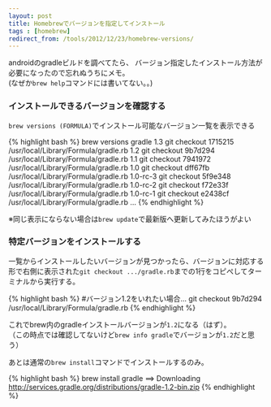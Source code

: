 ```yaml
---
layout: post
title: Homebrewでバージョンを指定してインストール
tags : [homebrew]
redirect_from: /tools/2012/12/23/homebrew-versions/
---
```


androidのgradleビルドを調べてたら、
バージョン指定したインストール方法が必要になったので忘れぬうちにメモ。  
(なぜか`brew help`コマンドには書いてない。。)

### インストールできるバージョンを確認する

`brew versions (FORMULA)`でインストール可能なバージョン一覧を表示できる

{% highlight bash %}
brew versions gradle
1.3      git checkout 1715215 /usr/local/Library/Formula/gradle.rb
1.2      git checkout 9b7d294 /usr/local/Library/Formula/gradle.rb
1.1      git checkout 7941972 /usr/local/Library/Formula/gradle.rb
1.0      git checkout dff67fb /usr/local/Library/Formula/gradle.rb
1.0-rc-3 git checkout 5f9e348 /usr/local/Library/Formula/gradle.rb
1.0-rc-2 git checkout f72e33f /usr/local/Library/Formula/gradle.rb
1.0-rc-1 git checkout e2438cf /usr/local/Library/Formula/gradle.rb
...
{% endhighlight %}

※同じ表示にならない場合は`brew update`で最新版へ更新してみたほうがよい

### 特定バージョンをインストールする

一覧からインストールしたいバージョンが見つかったら、バージョンに対応する形で右側に表示された`git checkout .../gradle.rb`までの1行をコピぺしてターミナルから実行する。

{% highlight bash %}
#バージョン1.2をいれたい場合...
git checkout 9b7d294 /usr/local/Library/Formula/gradle.rb
{% endhighlight %}

 これでbrew内のgradleインストールバージョンが`1.2`になる（はず）。  
 （この時点では確認してないけど`brew info gradle`でバージョンが`1.2`だと思う）

 あとは通常の`brew install`コマンドでインストールするのみ。

{% highlight bash %}
brew install gradle
==> Downloading http://services.gradle.org/distributions/gradle-1.2-bin.zip
{% endhighlight %}

